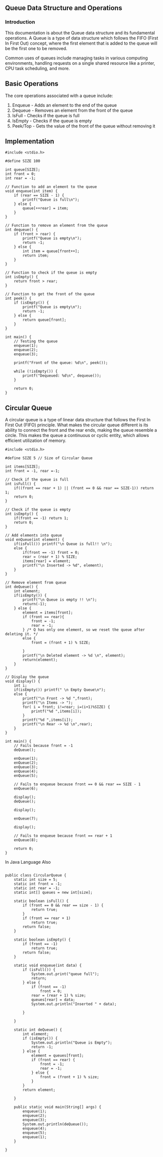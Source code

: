 ## Queue Data Structure and Operations 

### Introduction

This documentation is about the Queue data structure and its fundamental operations. A Queue is a type of data structure which follows the FIFO (First In First Out) concept, where the first element that is added to the queue will be the first one to be removed.

Common uses of queues include managing tasks in various computing environments, handling requests on a single shared resource like a printer, CPU task scheduling, and more.

## Basic Operations
The core operations associated with a queue include:

1. Enqueue - Adds an element to the end of the queue
2. Dequeue - Removes an element from the front of the queue
3. IsFull - Checks if the queue is full
4. IsEmpty - Checks if the queue is empty
5. Peek/Top - Gets the value of the front of the queue without removing it

## Implementation

```
#include <stdio.h>

#define SIZE 100

int queue[SIZE];
int front = 0;
int rear = -1;

// Function to add an element to the queue
void enqueue(int item) {
    if (rear == SIZE - 1) {
        printf("Queue is full\n");
    } else {
        queue[++rear] = item;
    }
}

// Function to remove an element from the queue
int dequeue() {
    if (front > rear) {
        printf("Queue is empty\n");
        return -1;
    } else {
        int item = queue[front++];
        return item;
    }
}

// Function to check if the queue is empty
int isEmpty() {
    return front > rear;
}

// Function to get the front of the queue
int peek() {
    if (isEmpty()) {
        printf("Queue is empty\n");
        return -1;
    } else {
        return queue[front];
    }
}

int main() {
    // Testing the queue
    enqueue(1);
    enqueue(2);
    enqueue(3);

    printf("Front of the queue: %d\n", peek());

    while (!isEmpty()) {
        printf("Dequeued: %d\n", dequeue());
    }

    return 0;
}
```

## Circular Queue

A circular queue is a type of linear data structure that follows the First In First Out (FIFO) principle. What makes the circular queue different is its ability to connect the front and the rear ends, making the queue resemble a circle. This makes the queue a continuous or cyclic entity, which allows efficient utilization of memory.

```
#include <stdio.h>

#define SIZE 5 // Size of Circular Queue

int items[SIZE];
int front = -1, rear =-1;

// Check if the queue is full
int isFull() {
    if((front == rear + 1) || (front == 0 && rear == SIZE-1)) return 1;
    return 0;
}

// Check if the queue is empty
int isEmpty() {
    if(front == -1) return 1;
    return 0;
}

// Add elements into queue
void enQueue(int element) {
    if(isFull()) printf("\n Queue is full!! \n");
    else {
        if(front == -1) front = 0;
        rear = (rear + 1) % SIZE;
        items[rear] = element;
        printf("\n Inserted -> %d", element);
    }
}

// Remove element from queue
int deQueue() {
    int element;
    if(isEmpty()) {
        printf("\n Queue is empty !! \n");
        return(-1);
    } else {
        element = items[front];
        if (front == rear){
            front = -1;
            rear = -1;
        } /* Q has only one element, so we reset the queue after deleting it. */
        else {
            front = (front + 1) % SIZE;
            
        }
        printf("\n Deleted element -> %d \n", element);
        return(element);
    }
}

// Display the queue
void display() {
    int i;
    if(isEmpty()) printf(" \n Empty Queue\n");
    else {
        printf("\n Front -> %d ",front);
        printf("\n Items -> ");
        for( i = front; i!=rear; i=(i+1)%SIZE) {
            printf("%d ",items[i]);
        }
        printf("%d ",items[i]);
        printf("\n Rear -> %d \n",rear);
    }
}

int main() {
    // Fails because front = -1
    deQueue();

    enQueue(1);
    enQueue(2);
    enQueue(3);
    enQueue(4);
    enQueue(5);

    // Fails to enqueue because front == 0 && rear == SIZE - 1
    enQueue(6);

    display();
    deQueue();

    display();

    enQueue(7);

    display();

    // Fails to enqueue because front == rear + 1
    enQueue(8);

    return 0;
}
```

In Java Language Also 

```

public class CircularQueue {
	static int size = 5;
	static int front = -1;
	static int rear = -1;
	static int[] queues = new int[size];

	static boolean isFull() {
		if (front == 0 && rear == size - 1) {
			return true;
		}
		if (front == rear + 1)
			return true;
		return false;
	}

	static boolean isEmpty() {
		if (front == -1)
			return true;
		return false;
	}

	static void enqueue(int data) {
		if (isFull()) {
			System.out.print("queue full");
			return;
		} else {
			if (front == -1)
				front = 0;
			rear = (rear + 1) % size;
			queues[rear] = data;
			System.out.println("Inserted " + data);

		}

	}

	static int deQueue() {
		int element;
		if (isEmpty()) {
			System.out.println("Queue is Empty");
			return -1;
		} else {
			element = queues[front];
			if (front == rear) {
				front = -1;
				rear = -1;
			} else {
				front = (front + 1) % size;
			}
		}
		return element;

	}

	public static void main(String[] args) {
		enqueue(1);
		enqueue(2);
		enqueue(3);
		System.out.println(deQueue());
		enqueue(4);
		enqueue(5);
		enqueue(1);
	}

}
```
